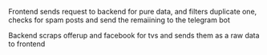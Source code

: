 Frontend sends request to backend for pure data, and filters duplicate one, checks for spam posts and send the remaiining to the telegram bot 

Backend scraps offerup and facebook for tvs and sends them as a raw data to frontend
